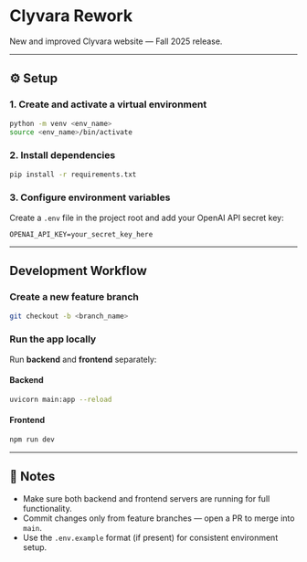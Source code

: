 # Clyvara Rework
New and improved Clyvara website — Fall 2025 release.

---

## ⚙️ Setup

### 1. Create and activate a virtual environment
```bash
python -m venv <env_name>
source <env_name>/bin/activate
```

### 2. Install dependencies
```bash
pip install -r requirements.txt
```

### 3. Configure environment variables
Create a `.env` file in the project root and add your OpenAI API secret key:
```
OPENAI_API_KEY=your_secret_key_here
```

---

## Development Workflow

### Create a new feature branch
```bash
git checkout -b <branch_name>
```

### Run the app locally

Run **backend** and **frontend** separately:

#### Backend
```bash
uvicorn main:app --reload
```

#### Frontend
```bash
npm run dev
```

---

## 🧩 Notes
- Make sure both backend and frontend servers are running for full functionality.  
- Commit changes only from feature branches — open a PR to merge into `main`.  
- Use the `.env.example` format (if present) for consistent environment setup.
